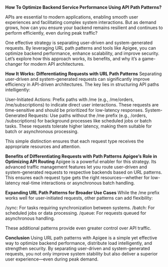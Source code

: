 **How To Optimize Backend Service Performance Using API Path Patterns?**

APIs are essential to modern applications, enabling smooth user experiences and facilitating complex system interactions. But as demand grows, how can you ensure your backend remains resilient and continues to perform efficiently, even during peak traffic?

One effective strategy is separating user-driven and system-generated requests. By leveraging URL path patterns and tools like Apigee, you can optimize backend performance, enhance scalability, and improve security. Let’s explore how this approach works, its benefits, and why it’s a game-changer for modern API architectures.

**How It Works: Differentiating Requests with URL Path Patterns**
Separating user-driven and system-generated requests can significantly improve efficiency in API-driven architectures. The key lies in structuring API paths intelligently:

User-Initiated Actions: Prefix paths with /me (e.g., /me/orders, /me/subscriptions) to indicate direct user interactions. These requests are time-sensitive and should be prioritized for low-latency responses.
System-Generated Requests: Use paths without the /me prefix (e.g., /orders, /subscriptions) for background processes like scheduled jobs or batch tasks. These requests tolerate higher latency, making them suitable for batch or asynchronous processing.

This simple distinction ensures that each request type receives the appropriate resources and attention.

**Benefits of Differentiating Requests with Path Patterns**
**Apigee’s Role in Optimizing API Routing**
Apigee is a powerful enabler for this strategy. Its advanced traffic management features let you route user-driven and system-generated requests to respective backends based on URL patterns. This ensures each request type gets the right resources—whether for low-latency real-time interactions or asynchronous batch handling.

**Expanding URL Path Patterns for Broader Use Cases**
While the /me prefix works well for user-initiated requests, other patterns can add flexibility:

/sync: For tasks requiring synchronization between systems.
/batch: For scheduled jobs or data processing.
/queue: For requests queued for asynchronous handling.

These additional patterns provide even greater control over API traffic.

**Conclusion**
Using URL path patterns with Apigee is a simple yet effective way to optimize backend performance, distribute load intelligently, and strengthen security. By separating user-driven and system-generated requests, you not only improve system stability but also deliver a superior user experience—even during peak demand.
